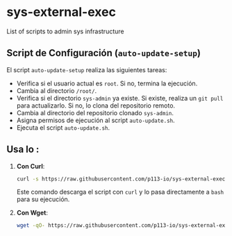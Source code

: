 # sys-external-exec
List of scripts to admin sys infrastructure

## Script de Configuración (`auto-update-setup`)
El script `auto-update-setup` realiza las siguientes tareas:
- Verifica si el usuario actual es `root`. Si no, termina la ejecución.
- Cambia al directorio `/root/`.
- Verifica si el directorio `sys-admin` ya existe. Si existe, realiza un `git pull` para actualizarlo. Si no, lo clona del repositorio remoto.
- Cambia al directorio del repositorio clonado `sys-admin`.
- Asigna permisos de ejecución al script `auto-update.sh`.
- Ejecuta el script `auto-update.sh`.

## Usa lo :

1. **Con Curl**:
   ```bash
   curl -s https://raw.githubusercontent.com/p113-io/sys-external-exec/main/auto-update-setup.sh | sudo bash
   ```
   Este comando descarga el script con `curl` y lo pasa directamente a `bash` para su ejecución.

2. **Con Wget**:
   ```bash
   wget -qO- https://raw.githubusercontent.com/p113-io/sys-external-exec/main/auto-update-setup.sh | sudo bash
   ```
